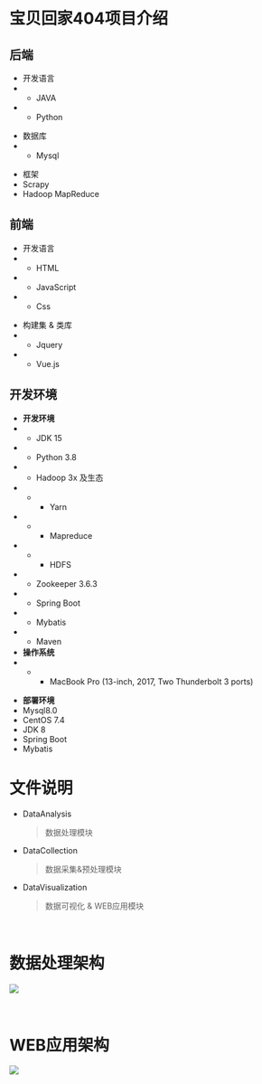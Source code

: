 # 宝贝回家404项目介绍

## 后端
- 开发语言 
- - JAVA 
- - Python

<p></p>

- 数据库 
- - Mysql
<p></p>

- 框架
- Scrapy
- Hadoop MapReduce

##  前端
- 开发语言 
- - HTML 
- - JavaScript 
- - Css

<p></p>

- 构建集 & 类库 
- - Jquery 
- - Vue.js


## 开发环境
- **开发环境**
- - JDK 15
- - Python 3.8
- - Hadoop 3x 及生态
- - - Yarn
- - - Mapreduce
- - - HDFS
- - Zookeeper 3.6.3
- - Spring Boot 
- - Mybatis
- - Maven
- **操作系统**
- - - MacBook Pro (13-inch, 2017, Two Thunderbolt 3 ports)

<p></p>

- **部署环境**
- Mysql8.0
- CentOS 7.4
- JDK 8
- Spring Boot
- Mybatis

# 文件说明

- DataAnalysis
    > 数据处理模块
    
- DataCollection
    > 数据采集&预处理模块

- DataVisualization
    > 数据可视化 & WEB应用模块


<br>


# 数据处理架构

![](https://pic.imgdb.cn/item/60ab4b1cce272128a6fcafd5.png)



<br>


# WEB应用架构
![](https://pic.imgdb.cn/item/60ab4b22ce272128a6fcf5cf.png)